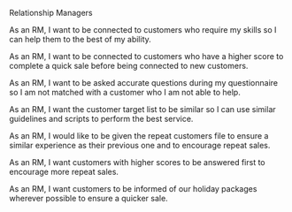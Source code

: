 Relationship Managers 

As an RM, I want to be connected to customers who require my skills so I can help them to the best of my ability.

As an RM, I want to be connected to customers who have a higher score to complete a quick sale before being connected to new customers. 

As an RM, I want to be asked accurate questions during my questionnaire so I am not matched with a customer who I am not able to help. 

As an RM, I want the customer target list to be similar so I can use similar guidelines and scripts to perform the best service. 

As an RM, I would like to be given the repeat customers file to ensure a similar experience as their previous one and to encourage repeat sales. 

As an RM, I want customers with higher scores to be answered first to encourage more repeat sales. 

As an RM, I want customers to be informed of our holiday packages wherever possible to ensure a quicker sale. 

